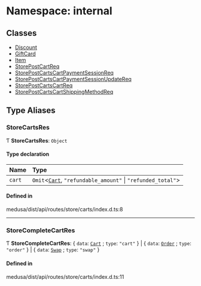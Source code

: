 # Namespace: internal

## Classes

- [Discount](../classes/internal-30.Discount.md)
- [GiftCard](../classes/internal-30.GiftCard.md)
- [Item](../classes/internal-30.Item.md)
- [StorePostCartReq](../classes/internal-30.StorePostCartReq.md)
- [StorePostCartsCartPaymentSessionReq](../classes/internal-30.StorePostCartsCartPaymentSessionReq.md)
- [StorePostCartsCartPaymentSessionUpdateReq](../classes/internal-30.StorePostCartsCartPaymentSessionUpdateReq.md)
- [StorePostCartsCartReq](../classes/internal-30.StorePostCartsCartReq.md)
- [StorePostCartsCartShippingMethodReq](../classes/internal-30.StorePostCartsCartShippingMethodReq.md)

## Type Aliases

### StoreCartsRes

Ƭ **StoreCartsRes**: `Object`

#### Type declaration

| Name | Type |
| :------ | :------ |
| `cart` | `Omit`<[`Cart`](../classes/internal.Cart.md), ``"refundable_amount"`` \| ``"refunded_total"``\> |

#### Defined in

medusa/dist/api/routes/store/carts/index.d.ts:8

___

### StoreCompleteCartRes

Ƭ **StoreCompleteCartRes**: { `data`: [`Cart`](../classes/internal.Cart.md) ; `type`: ``"cart"``  } \| { `data`: [`Order`](../classes/internal.Order.md) ; `type`: ``"order"``  } \| { `data`: [`Swap`](../classes/internal.Swap.md) ; `type`: ``"swap"``  }

#### Defined in

medusa/dist/api/routes/store/carts/index.d.ts:11

